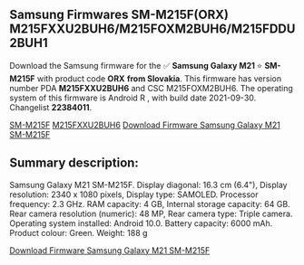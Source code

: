 <h2>Samsung Firmwares SM-M215F(ORX) M215FXXU2BUH6/M215FOXM2BUH6/M215FDDU2BUH1</h2>
Download the Samsung firmware for the ✅ <strong>Samsung Galaxy M21 </strong> ⭐ <strong>SM-M215F</strong> with product code <strong>ORX</strong> <strong> from Slovakia</strong>. This firmware has version number PDA <strong>M215FXXU2BUH6</strong> and CSC M215FOXM2BUH6. The operating system of this firmware is Android R , with build date 2021-09-30. Changelist <strong>22384011</strong>.


[SM-M215F](https://samfirm.shop/samsung/model/SM-M215F)
[M215FXXU2BUH6](https://samfirm.shop/samsung/pda/M215FXXU2BUH6)
[Download Firmware Samsung Galaxy M21 SM-M215F](https://samfirm.shop/samsung/firmware/461858)
<h2>Summary description:</h2>
<p>Samsung Galaxy M21 SM-M215F. Display diagonal: 16.3 cm (6.4"), Display resolution: 2340 x 1080 pixels, Display type: SAMOLED. Processor frequency: 2.3 GHz. RAM capacity: 4 GB, Internal storage capacity: 64 GB. Rear camera resolution (numeric): 48 MP, Rear camera type: Triple camera. Operating system installed: Android 10.0. Battery capacity: 6000 mAh. Product colour: Green. Weight: 188 g</p>


[Download Firmware Samsung Galaxy M21 SM-M215F](https://samfirm.shop/samsung/firmware/461858)
